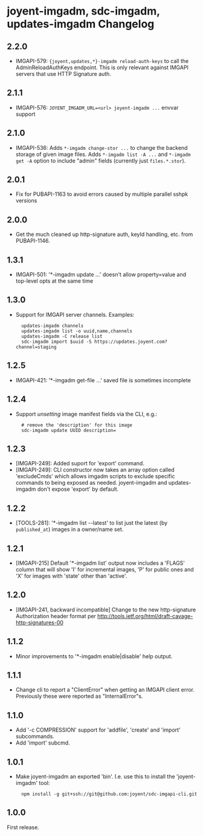 # joyent-imgadm, sdc-imgadm, updates-imgadm Changelog


## 2.2.0

- IMGAPI-579: `{joyent,updates,*}-imgadm reload-auth-keys` to call the
  AdminReloadAuthKeys endpoint. This is only relevant against IMGAPI servers
  that use HTTP Signature auth.

## 2.1.1

- IMGAPI-576: `JOYENT_IMGADM_URL=<url> joyent-imgadm ...` envvar support

## 2.1.0

- IMGAPI-536: Adds `*-imgadm change-stor ...` to change the backend storage of
  given image files. Adds `*-imgadm list -A ...` and `*-imgadm get -A` option
  to include "admin" fields (currently just `files.*.stor`).

## 2.0.1

- Fix for PUBAPI-1163 to avoid errors caused by multiple parallel sshpk versions

## 2.0.0

- Get the much cleaned up http-signature auth, keyId handling, etc. from PUBAPI-1146.

## 1.3.1

- IMGAPI-501: '*-imgadm update ...' doesn't allow property=value and top-level opts at the same time

## 1.3.0

- Support for IMGAPI server channels. Examples:

        updates-imgadm channels
        updates-imgadm list -o uuid,name,channels
        updates-imgadm -C release list
        sdc-imgadm import $uuid -S https://updates.joyent.com?channel=staging

## 1.2.5

- IMGAPI-421: '*-imgadm get-file ...' saved file is sometimes incomplete

## 1.2.4

- Support *unsetting* image manifest fields via the CLI, e.g.:

        # remove the 'description' for this image
        sdc-imgadm update UUID description=

## 1.2.3

- [IMGAPI-249]: Added suport for 'export' command.
- [IMGAPI-249]: CLI constructor now takes an array option called 'excludeCmds'
  which allows imgadm scripts to exclude specific commands to being exposed as
  needed. joyent-imgadm and updates-imgadm don't expose 'export' by default.

## 1.2.2

- [TOOLS-281]: '*-imgadm list --latest' to list just the latest (by `published_at`) images
  in a owner/name set.

## 1.2.1

- [IMGAPI-215] Default '*-imgadm list' output now includes a 'FLAGS'
  column that will show 'I' for incremental images, 'P' for public
  ones and 'X' for images with 'state' other than 'active'.

## 1.2.0

- [IMGAPI-241, backward incompatible] Change to the new http-signature
  Authorization header format per
  <http://tools.ietf.org/html/draft-cavage-http-signatures-00>

## 1.1.2

- Minor improvements to '*-imgadm enable|disable' help output.

## 1.1.1

- Change cli to report a "ClientError" when getting an IMGAPI client error.
  Previously these were reported as "InternalError"s.


## 1.1.0

- Add '-c COMPRESSION' support for 'addfile', 'create' and 'import'
  subcommands.
- Add 'import' subcmd.


## 1.0.1

- Make joyent-imgadm an exported 'bin'. I.e. use this to install the
  'joyent-imgadm' tool:

        npm install -g git+ssh://git@github.com:joyent/sdc-imgapi-cli.git

## 1.0.0

First release.
